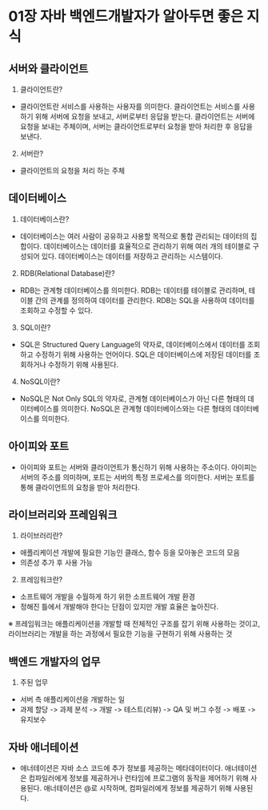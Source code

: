 # 01장 자바 백엔드개발자가 알아두면 좋은 지식

## 서버와 클라이언트

1. 클라이언트란?

- 클라이언트란 서비스를 사용하는 사용자를 의미한다. 클라이언트는 서비스를 사용하기 위해 서버에 요청을 보내고, 서버로부터 응답을 받는다. 클라이언트는 서버에 요청을 보내는 주체이며, 서버는 클라이언트로부터 요청을 받아 처리한 후 응답을 보낸다.

2. 서버란?

- 클라이언트의 요청을 처리 하는 주체

## 데이터베이스

1. 데이터베이스란?

- 데이터베이스는 여러 사람이 공유하고 사용할 목적으로 통합 관리되는 데이터의 집합이다. 데이터베이스는 데이터를 효율적으로 관리하기 위해 여러 개의 테이블로 구성되어 있다. 데이터베이스는 데이터를 저장하고 관리하는 시스템이다.

2. RDB(Relational Database)란?

- RDB는 관계형 데이터베이스를 의미한다. RDB는 데이터를 테이블로 관리하며, 테이블 간의 관계를 정의하여 데이터를 관리한다. RDB는 SQL을 사용하여 데이터를 조회하고 수정할 수 있다.

3. SQL이란?

- SQL은 Structured Query Language의 약자로, 데이터베이스에서 데이터를 조회하고 수정하기 위해 사용하는 언어이다. SQL은 데이터베이스에 저장된 데이터를 조회하거나 수정하기 위해 사용된다.

4. NoSQL이란?

- NoSQL은 Not Only SQL의 약자로, 관계형 데이터베이스가 아닌 다른 형태의 데이터베이스를 의미한다. NoSQL은 관계형 데이터베이스와는 다른 형태의 데이터베이스를 의미한다.

## 아이피와 포트

- 아이피와 포트는 서버와 클라이언트가 통신하기 위해 사용하는 주소이다. 아이피는 서버의 주소를 의미하며, 포트는 서버의 특정 프로세스를 의미한다. 서버는 포트를 통해 클라이언트의 요청을 받아 처리한다.

## 라이브러리와 프레임워크

1. 라이브러리란?

- 애플리케이션 개발에 필요한 기능인 클래스, 함수 등을 모아놓은 코드의 모음
- 의존성 추가 후 사용 가능

2. 프레임워크란?

- 소프트웨어 개발을 수월하게 하기 위한 소프트웨어 개발 환경
- 정해진 틀에서 개발해야 한다는 단점이 있지만 개발 효율은 높아진다.

※ 프레임워크는 애플리케이션을 개발할 때 전체적인 구조를 잡기 위해 사용하는 것이고, 라이브러리는 개발을 하는 과정에서 필요한 기능을 구현하기 위해 사용하는 것

## 백엔드 개발자의 업무

1. 주된 업무

- 서버 측 애플리케이션을 개발하는 일
- 과제 할당 -> 과제 분석 -> 개발 -> 테스트(리뷰) -> QA 및 버그 수정 -> 배포 -> 유지보수

## 자바 애너테이션

- 애너테이션은 자바 소스 코드에 추가 정보를 제공하는 메타데이터이다. 애너테이션은 컴파일러에게 정보를 제공하거나 런타임에 프로그램의 동작을 제어하기 위해 사용된다. 애너테이션은 @로 시작하며, 컴파일러에게 정보를 제공하기 위해 사용된다.
